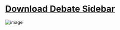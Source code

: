 # **[Download Debate Sidebar](https://github.com/debate/DebateSidebar/releases/download/beta/DebateSidebarWordAddIn.zip)**


![image](https://github.com/debate/DebateSidebar/assets/1274452/9be6ba83-85dc-4e1d-9573-86aa69328cd3)


